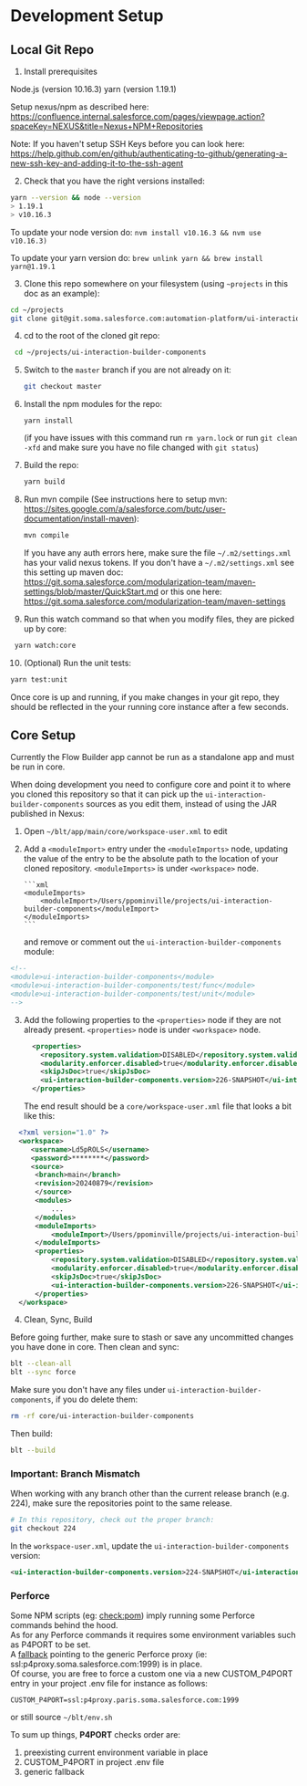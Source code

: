 # Development Setup

## Local Git Repo

1. Install prerequisites

Node.js (version 10.16.3)
yarn (version 1.19.1)

Setup nexus/npm as described here: https://confluence.internal.salesforce.com/pages/viewpage.action?spaceKey=NEXUS&title=Nexus+NPM+Repositories

Note: If you haven't setup SSH Keys before you can look here: https://help.github.com/en/github/authenticating-to-github/generating-a-new-ssh-key-and-adding-it-to-the-ssh-agent

2. Check that you have the right versions installed:

```sh
yarn --version && node --version
> 1.19.1
> v10.16.3
```

To update your node version do: `nvm install v10.16.3 && nvm use v10.16.3)`

To update your yarn version do: `brew unlink yarn && brew install yarn@1.19.1`

3. Clone this repo somewhere on your filesystem (using `~projects` in this doc as an example):

```sh
cd ~/projects
git clone git@git.soma.salesforce.com:automation-platform/ui-interaction-builder-components.git
```

4. cd to the root of the cloned git repo:

```sh
 cd ~/projects/ui-interaction-builder-components
```

5.  Switch to the `master` branch if you are not already on it:

    ```sh
    git checkout master
    ```

6.  Install the npm modules for the repo:

    `yarn install`

    (if you have issues with this command run `rm yarn.lock` or run `git clean -xfd` and make sure you have no file changed with `git status`)

7.  Build the repo:

    ```sh
    yarn build
    ```

8.  Run mvn compile (See instructions here to setup mvn: https://sites.google.com/a/salesforce.com/butc/user-documentation/install-maven):

    ```sh
    mvn compile
    ```

    If you have any auth errors here, make sure the file `~/.m2/settings.xml` has your valid nexus tokens.
    If you don't have a `~/.m2/settings.xml` see this setting up maven doc: https://git.soma.salesforce.com/modularization-team/maven-settings/blob/master/QuickStart.md or this one here: https://git.soma.salesforce.com/modularization-team/maven-settings

9.  Run this watch command so that when you modify files, they are picked up by core:

```sh
 yarn watch:core
```

10. (Optional) Run the unit tests:

```sh
yarn test:unit
```

Once core is up and running, if you make changes in your git repo, they should be reflected in the your running core instance after a few seconds.

## Core Setup

Currently the Flow Builder app cannot be run as a standalone app and must be run in core.

When doing development you need to configure core and point it to where you cloned this repository so that it can pick up the `ui-interaction-builder-components` sources as you edit them, instead of using the JAR published in Nexus:

1.  Open `~/blt/app/main/core/workspace-user.xml` to edit

2.  Add a `<moduleImport>` entry under the `<moduleImports>` node, updating the value of the entry to be the absolute path to the location of your cloned repository. `<moduleImports>` is under `<workspace>` node.

        ```xml
        <moduleImports>
            <moduleImport>/Users/ppominville/projects/ui-interaction-builder-components</moduleImport>
        </moduleImports>
        ```

    and remove or comment out the `ui-interaction-builder-components` module:

```xml
<!--
<module>ui-interaction-builder-components</module>
<module>ui-interaction-builder-components/test/func</module>
<module>ui-interaction-builder-components/test/unit</module>
-->
```

3.  Add the following properties to the `<properties>` node if they are not already present.
    `<properties>` node is under `<workspace>` node.

    ```xml
      <properties>
        <repository.system.validation>DISABLED</repository.system.validation>
        <modularity.enforcer.disabled>true</modularity.enforcer.disabled>
        <skipJsDoc>true</skipJsDoc>
        <ui-interaction-builder-components.version>226-SNAPSHOT</ui-interaction-builder-components.version>
      </properties>
    ```

    The end result should be a `core/workspace-user.xml` file that looks a bit like this:

```xml
  <?xml version="1.0" ?>
  <workspace>
     <username>Ld5pROLS</username>
     <password>********</password>
     <source>
      <branch>main</branch>
      <revision>20240879</revision>
      </source>
      <modules>
          ...
      </modules>
      <moduleImports>
          <moduleImport>/Users/ppominville/projects/ui-interaction-builder-components</moduleImport>
      </moduleImports>
      <properties>
          <repository.system.validation>DISABLED</repository.system.validation>
          <modularity.enforcer.disabled>true</modularity.enforcer.disabled>
          <skipJsDoc>true</skipJsDoc>
          <ui-interaction-builder-components.version>226-SNAPSHOT</ui-interaction-builder-components.version>
      </properties>
  </workspace>
```

4.  Clean, Sync, Build

Before going further, make sure to stash or save any uncommitted changes you have done in core. Then clean and sync:

```sh
blt --clean-all
blt --sync force
```

Make sure you don't have any files under `ui-interaction-builder-components`, if you do delete them:

```sh
rm -rf core/ui-interaction-builder-components
```

Then build:

```sh
blt --build
```

### **Important**: Branch Mismatch

When working with any branch other than the current release branch (e.g. 224), make sure the repositories point to the same release.

```sh
# In this repository, check out the proper branch:
git checkout 224
```

In the `workspace-user.xml`, update the `ui-interaction-builder-components` version:

```xml
<ui-interaction-builder-components.version>224-SNAPSHOT</ui-interaction-builder-components.version>
```

### Perforce

Some NPM scripts (eg: [check:pom](https://git.soma.salesforce.com/automation-platform/ui-interaction-builder-components/blob/master/package.json#L17 'check:pom NPM script')) imply running some Perforce commands behind the hood.  
As for any Perforce commands it requires some environment variables such as P4PORT to be set.  
A [fallback](https://git.soma.salesforce.com/automation-platform/ui-interaction-builder-components/blob/master/scripts/pom.js#L8) pointing to the generic Perforce proxy (ie: ssl:p4proxy.soma.salesforce.com:1999) is in place.  
Of course, you are free to force a custom one via a new CUSTOM_P4PORT entry in your project .env file for instance as follows:

```text
CUSTOM_P4PORT=ssl:p4proxy.paris.soma.salesforce.com:1999
```

or still source `~/blt/env.sh`

To sum up things, **P4PORT** checks order are:

1. preexisting current environment variable in place
2. CUSTOM_P4PORT in project .env file
3. generic fallback
